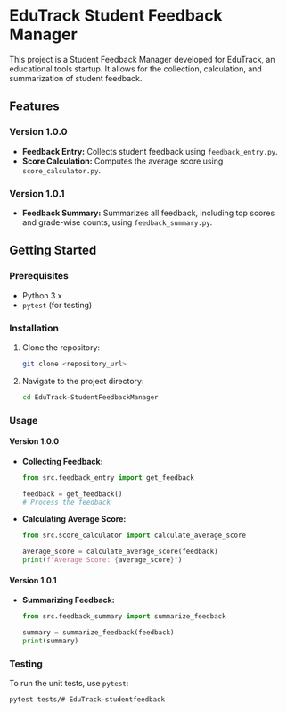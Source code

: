 # EduTrack Student Feedback Manager

This project is a Student Feedback Manager developed for EduTrack, an educational tools startup. It allows for the collection, calculation, and summarization of student feedback.

## Features

### Version 1.0.0

* **Feedback Entry:** Collects student feedback using `feedback_entry.py`.
* **Score Calculation:** Computes the average score using `score_calculator.py`.

### Version 1.0.1

* **Feedback Summary:** Summarizes all feedback, including top scores and grade-wise counts, using `feedback_summary.py`.

## Getting Started

### Prerequisites

* Python 3.x
* `pytest` (for testing)

### Installation

1.  Clone the repository:

    ```bash
    git clone <repository_url>
    ```

2.  Navigate to the project directory:

    ```bash
    cd EduTrack-StudentFeedbackManager
    ```

### Usage

#### Version 1.0.0

* **Collecting Feedback:**

    ```python
    from src.feedback_entry import get_feedback

    feedback = get_feedback()
    # Process the feedback
    ```

* **Calculating Average Score:**

    ```python
    from src.score_calculator import calculate_average_score

    average_score = calculate_average_score(feedback)
    print(f"Average Score: {average_score}")
    ```

#### Version 1.0.1

* **Summarizing Feedback:**

    ```python
    from src.feedback_summary import summarize_feedback

    summary = summarize_feedback(feedback)
    print(summary)
    ```

### Testing

To run the unit tests, use `pytest`:

```bash
pytest tests/# EduTrack-studentfeedback
